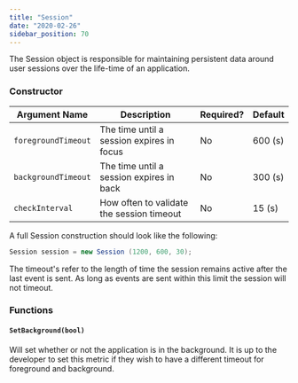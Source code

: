 ```yaml
---
title: "Session"
date: "2020-02-26"
sidebar_position: 70
---
```


The Session object is responsible for maintaining persistent data around user sessions over the life-time of an application.

### Constructor

| **Argument Name** | **Description** | **Required?** | **Default** |
| --- | --- | --- | --- |
| `foregroundTimeout` | The time until a session expires in focus | No | 600 (s) |
| `backgroundTimeout` | The time until a session expires in back | No | 300 (s) |
| `checkInterval` | How often to validate the session timeout | No | 15 (s) |

A full Session construction should look like the following:

```csharp
Session session = new Session (1200, 600, 30);
```

The timeout's refer to the length of time the session remains active after the last event is sent. As long as events are sent within this limit the session will not timeout.

### Functions

#### `SetBackground(bool)`

Will set whether or not the application is in the background. It is up to the developer to set this metric if they wish to have a different timeout for foreground and background.
